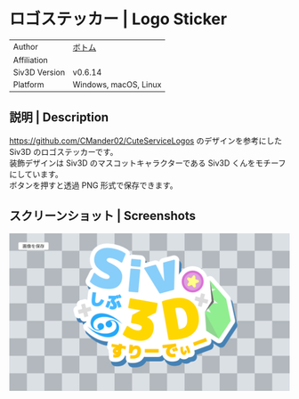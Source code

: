 # ロゴステッカー | Logo Sticker

|               |                                              |
|:--------------|:---------------------------------------------|
| Author        | [ボトム](https://twitter.com/camefrombottom)  |
| Affiliation   |                                              |
| Siv3D Version | v0.6.14                                      |
| Platform      | Windows, macOS, Linux                        |

## 説明 | Description

https://github.com/CMander02/CuteServiceLogos のデザインを参考にした Siv3D のロゴステッカーです。  
装飾デザインは Siv3D のマスコットキャラクターである Siv3D くんをモチーフにしています。  
ボタンを押すと透過 PNG 形式で保存できます。

## スクリーンショット | Screenshots

![](Screenshot/1.png)
